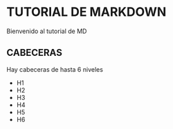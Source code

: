 # TUTORIAL DE MARKDOWN
Bienvenido al tutorial de MD
## CABECERAS
Hay cabeceras de hasta 6 niveles
* H1
* H2
* H3
* H4
* H5
* H6
